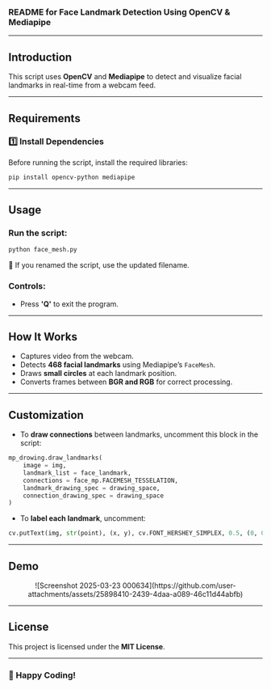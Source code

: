 ### **README for Face Landmark Detection Using OpenCV & Mediapipe**  

---

## **Introduction**  
This script uses **OpenCV** and **Mediapipe** to detect and visualize facial landmarks in real-time from a webcam feed.  

---

## **Requirements**  
### **1️⃣ Install Dependencies**  
Before running the script, install the required libraries:  

```bash
pip install opencv-python mediapipe
```

---

## **Usage**  
### **Run the script:**  
```bash
python face_mesh.py
```
📌 If you renamed the script, use the updated filename.  

### **Controls:**  
- Press **'Q'** to exit the program.  

---

## **How It Works**  
- Captures video from the webcam.  
- Detects **468 facial landmarks** using Mediapipe’s `FaceMesh`.  
- Draws **small circles** at each landmark position.  
- Converts frames between **BGR and RGB** for correct processing.  

---

## **Customization**  
- To **draw connections** between landmarks, uncomment this block in the script:  

```python
mp_drowing.draw_landmarks(
    image = img,
    landmark_list = face_landmark,
    connections = face_mp.FACEMESH_TESSELATION,
    landmark_drawing_spec = drawing_space,
    connection_drawing_spec = drawing_space
)
```

- To **label each landmark**, uncomment:  

```python
cv.putText(img, str(point), (x, y), cv.FONT_HERSHEY_SIMPLEX, 0.5, (0, 0, 255), 1)
```

---

## **Demo**  
<p align="center">
  ![Screenshot 2025-03-23 000634](https://github.com/user-attachments/assets/25898410-2439-4daa-a089-46c11d44abfb)
</p>  

---

## **License**  
This project is licensed under the **MIT License**.  

---

### **🚀 Happy Coding!**  

